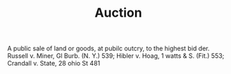 ---
title: Auction
letter: A
permalink: "/definitions/auction.html"
body: A public sale of land or goods, at pubilc outcry, to the highest bid der. Russell
  v. Miner, Gl Burb. (N. Y.) 539; Hibler v. Hoag, 1 watts & S. (Fit.) 553; Crandall
  v. State, 28 ohio St 481
published_at: '2018-07-07'
layout: post
---